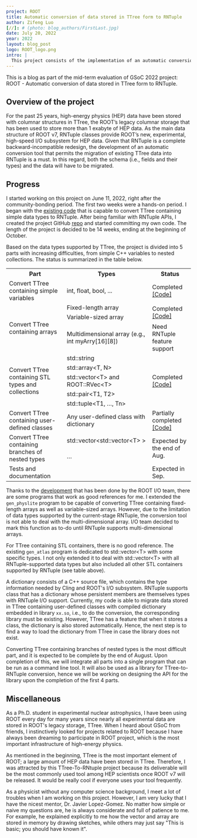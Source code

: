 ```yaml
---
project: ROOT
title: Automatic conversion of data stored in TTree form to RNTuple
author: Zifeng Luo
[//]: # (photo: blog_authors/FirstLast.jpg)
date: July 20, 2022
year: 2022
layout: blog_post
logo: ROOT_logo.png
intro: |
  This project consists of the implementation of an automatic conversion tool that migrates both the schema (i.e. fields and their types) and the data of a TTree to RNTuple.
---
```

This is a blog as part of the mid-term evaluation of GSoC 2022 project: ROOT - Automatic conversion of data stored in TTree form to RNTuple.

## Overview of the project
For the past 25 years, high-energy physics (HEP) data have been stored with columnar structures in TTree, the ROOT’s legacy columnar storage that has been used to store more than 1 exabyte of HEP data. As the main data structure of ROOT v7, RNTuple classes provide ROOT’s new, experimental, high-speed I/O subsystem for HEP data. Given that RNTuple is a complete backward-incompatible redesign, the development of an automatic conversion tool that permits the migration of existing TTree data into RNTuple is a must. In this regard, both the schema (i.e., fields and their types) and the data will have to be migrated.

## Progress
I started working on this project on June 11, 2022, right after the community-bonding period. The first two weeks were a hands-on period. I began with the [existing code](https://github.com/jblomer/iotools/blob/master/gen_physlite.cxx) that is capable to convert TTree containing simple data types to RNTuple. After being familiar with RNTuple APIs, I created the project GitHub [repo](https://github.com/luozf14/TTreeToRNTuple) and started committing my own code. The length of the project is decided to be 14 weeks, ending at the beginning of October. 

Based on the data types supported by TTree, the project is divided into 5 parts with increasing difficulties, from simple C++ variables to nested collections. The status is summarized in the table below. 

<table>
   <tr>
      <th>Part</th>
      <th>Types</th>
      <th>Status</th>
   </tr>
   <tr>
      <td >Convert TTree containing simple variables </td>
      <td>int, float, bool, ...</td>
      <td>Completed <a href="https://github.com/luozf14/TTreeToRNTuple/blob/main/src/ConverterSimple.cxx">[Code]</a></td>
   </tr>
   <tr>
      <td rowspan="3">Convert TTree containing arrays</td>
      <td>Fixed-length array</td>
      <td rowspan="2">Completed <a href="https://github.com/luozf14/TTreeToRNTuple/blob/main/src/ConverterArray.cxx">[Code]</a></td>
   </tr>
   <tr>
      <td>Variable-sized array</td>
   </tr>
   <tr>
      <td>Multidimensional array (e.g., int myArry[16][8])</td>
      <td>Need RNTuple feature support</td>
   </tr>
   <tr>
      <td rowspan="5">Convert TTree containing STL types and collections </td>
      <td>std::string</td>
      <td rowspan="5">Completed <a href="https://github.com/luozf14/TTreeToRNTuple/blob/main/src/ConverterSTLContainer.cxx">[Code]</a></td>
   </tr>
   <tr>
      <td>std::array&lt;T, N></td>
   </tr>
   <tr>
      <td>std::vector&lt;T> and ROOT::RVec&lt;T></td>
   </tr>
   <tr>
      <td>std::pair&lt;T1, T2></td>
   </tr>
   <tr>
      <td>std::tuple&lt;T1, …, Tn></td>
   </tr>
   <tr>
      <td>Convert TTree containing user-defined classes</td>
      <td>Any user-defined class with dictionary</td>
      <td>Partially completed <a href="https://github.com/luozf14/TTreeToRNTuple/blob/main/src/ConverterUserDefClass.cxx">[Code]</a></td>
   </tr>
   <tr>
      <td rowspan="2">Convert TTree containing branches of nested types</td>
      <td>std::vector&lt;std::vector&lt;T> ></td>
      <td rowspan="2">Expected by the end of Aug.</td>
   </tr>
   <tr>
      <td>…</td>
   </tr>
   <tr>
      <td>Tests and documentation</td>
      <td></td>
      <td >Expected in Sep.</td>
   </tr>
</table>

Thanks to the [development](https://github.com/jblomer/iotools) that has been done by the ROOT I/O team, there are some programs that work as good references for me. I extended the ``gen_physlite`` program to be capable of converting TTree containing fixed-length arrays as well as variable-sized arrays. However, due to the limitation of data types supported by the current-stage RNTuple, the conversion tool is not able to deal with the multi-dimensional array. I/O team decided to mark this function as to-do until RNTuple supports multi-dimensional arrays.

For TTree containing STL containers, there is no good reference. The existing ``gen_atlas`` program is dedicated to std::vector\<T\> with some specific types. I not only extended it to deal with std::vector\<T\> with all RNTuple-supported data types but also included all other STL containers supported by RNTuple (see table above).

A dictionary consists of a C++ source file, which contains the type information needed by Cling and ROOT's I/O subsystem. RNTuple supports class that has a dictionary whose persistent members are themselves types with RNTuple I/O support. Currently, my code is able to migrate data stored in TTree containing user-defined classes with compiled dictionary embedded in library ``xx.so``, i.e., to do the conversion, the corresponding library must be existing. However, TTree has a feature that when it stores a class, the dictionary is also stored automatically. Hence, the next step is to find a way to load the dictionary from TTree in case the library does not exist.

Converting TTree containing branches of nested types is the most difficult part, and it is expected to be complete by the end of August. Upon completion of this, we will integrate all parts into a single program that can be run as a command line tool. It will also be used as a library for TTree-to-RNTuple conversion, hence we will be working on designing the API for the library upon the completion of the first 4 parts.

## Miscellaneous
As a Ph.D. student in experimental nuclear astrophysics, I have been using ROOT every day for many years since nearly all experimental data are stored in ROOT's legacy storage, TTree. When I heard about GSoC from friends, I instinctively looked for projects related to ROOT because I have always been dreaming to participate in ROOT project,  which is the most important infrastructure of high-energy physics. 

As mentioned in the beginning, TTree is the most important element of ROOT; a large amount of HEP data have been stored in TTree. Therefore, I was attracted by this TTree-To-RNtuple project because its deliverable will be the most commonly used tool among HEP scientists once ROOT v7 will be released. It would be really cool if everyone uses your tool frequently.

As a physicist without any computer science background, I meet a lot of troubles when I am working on this project. However, I am very lucky that I have the nicest mentor, Dr. Javier Lopez-Gomez. No matter how simple or naive my questions are, he is always considerate and full of patience to me. For example, he explained explicitly to me how the vector and array are stored in memory by drawing sketches, while others may just say "This is basic; you should have known it".






